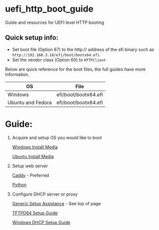 # uefi_http_boot_guide
Guide and resources for UEFI level HTTP booting

## Quick setup info:
 * Set boot file (Option 67) to the http:// address of the efi binary such as `http://192.168.3.10/efi/boot/bootx64.efi`
 * Set the vendor class (Option 60) to `HTTPClient`


Below are quick reference for the boot files, the full guides have more information.

| OS | File |
| -- | -- |
| Windows | efi/boot/bootx64.efi |
| Ubuntu and Fedora | efi/boot/bootx64.efi |

# Guide:
1. Acquire and setup OS you would like to boot

   [Windows Install Media](pages/os/windows.md)

   [Ubuntu Install Media](pages/os/ubuntu.md)

1. Setup web server

   [Caddy](pages/web/caddy.md) - Preferred

   [Python](pages/web/python.md)
1. Configure DHCP server or proxy

   [Generic Setup Assistance](#) - See top of page

   [TFTPD64 Setup Guide](pages/TFTPD64.md)

   [Windows DHCP Setup Guide](pages/dhcp/windows-server.md)


